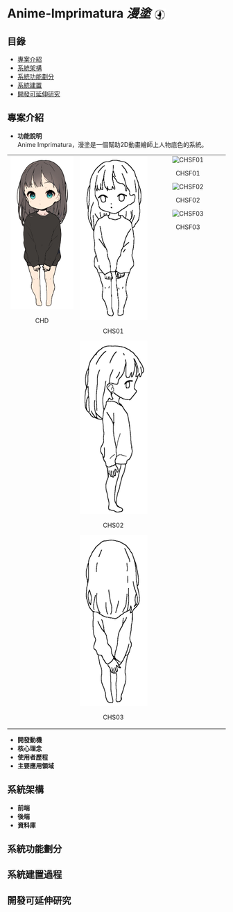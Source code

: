 # Anime-Imprimatura *漫塗* <img src="READMEimages/LOGO.png" alt="漫塗LOGO" style="height: 1em; vertical-align: middle;">
## 目錄
- [專案介紹](#專案介紹)
- [系統架構](#系統架構)
- [系統功能劃分](#系統功能劃分)
- [系統建置](#系統建置過程)
- [開發可延伸研究](#開發可延伸研究)
## 專案介紹
- **功能說明**  
  Anime Imprimatura，漫塗是一個幫助2D動畫繪師上人物底色的系統。
<table>
  <tr>
    <td style="width: 300px; height: 400px; text-align: center; vertical-align: top;">
      <img src="TESTimages/Anime003/Anime003_CHD_01.png" alt="CHD" width="200" />
      <p>CHD</p>
    </td>
    <td style="width: 300px; height: 400px; text-align: center; vertical-align: top;">
      <img src="TESTimages/Anime003/Anime003_CHS_01.png" alt="CHS01" width="200" />
      <p>CHS01</p>
      <img src="TESTimages/Anime003/Anime003_CHS_02.png" alt="CHS02" width="200" />
      <p>CHS02</p>
      <img src="TESTimages/Anime003/Anime003_CHS_03.png" alt="CHS03" width="200" />
      <p>CHS03</p>
    </td>
    <td style="width: 300px; height: 400px; text-align: center; vertical-align: top;">
      <img src="TESTimages/Anime003/Anime003_CHSF_01.png" alt="CHSF01" width="200" />
      <p>CHSF01</p>
      <img src="TESTimages/Anime003/Anime003_CHSF_02.png" alt="CHSF02" width="200" />
      <p>CHSF02</p>
      <img src="TESTimages/Anime003/Anime003_CHSF_03.png" alt="CHSF03" width="200" />
      <p>CHSF03</p>
    </td>
  </tr>
</table>

- **開發動機**
- **核心理念**
- **使用者歷程**
- **主要應用領域**
## 系統架構
- **前端**
- **後端**
- **資料庫**
## 系統功能劃分
## 系統建置過程
## 開發可延伸研究